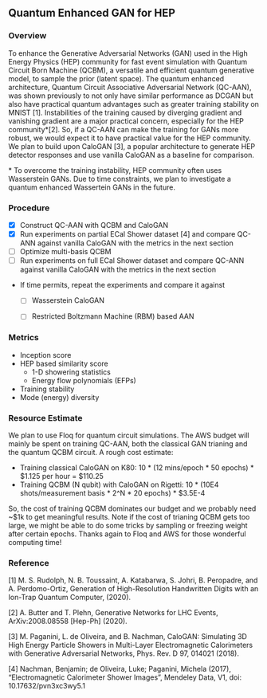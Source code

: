 ## Quantum Enhanced GAN for HEP

### Overview 
To enhance the Generative Adversarial Networks (GAN) used in the High Energy Physics (HEP) community for fast event simulation with Quantum Circuit Born Machine (QCBM), a versatile and efficient quantum generative model, to sample the prior (latent space). The quantum enhanced architecture, Quantum Circuit Associative Adversarial Network (QC-AAN), was shown previously to not only have similar performance as DCGAN but also have  practical quantum advantages such as greater training stability on MNIST [1]. Instabilities of the training caused by diverging gradient and vanishing gradient are a major practical concern, especially for the HEP community\*[2]. So, if a QC-AAN can make the training for GANs more robust, we would expect it to have practical value for the HEP community. We plan to build upon CaloGAN [3], a popular architecture to generate HEP detector responses and use vanilla CaloGAN as a baseline for comparison. 

\* To overcome the training instability, HEP community often uses Wasserstein GANs. Due to time constraints, we plan to investigate a quantum enhanced Wassertein GANs in the future.

### Procedure
- [x] Construct QC-AAN with QCBM and CaloGAN
- [x] Run experiments on partial ECal Shower dataset [4] and compare QC-ANN against vanilla CaloGAN with the metrics in the next section
- [ ] Optimize multi-basis QCBM 
- [ ] Run experiments on full ECal Shower dataset and compare QC-ANN against vanilla CaloGAN with the metrics in the next section

- If time permits, repeat the experiments and compare it against 
  - [ ] Wasserstein CaloGAN
  - [ ] Restricted Boltzmann Machine (RBM) based AAN


### Metrics
- Inception score
- HEP based similarity score
  - 1-D showering statistics
  - Energy flow polynomials (EFPs)
- Training stability
- Mode (energy) diversity


### Resource Estimate
We plan to use Floq for quantum circuit simulations. The AWS budget will mainly be spent on training QC-AAN, both the classical GAN trianing and the quantum QCBM circuit. A rough cost estimate:

- Training classical CaloGAN on K80: 10 * (12 mins/epoch * 50 epochs) * $1.125 per hour = $110.25
- Training QCBM (N qubit) with CaloGAN on Rigetti: 10 * (10E4 shots/measurement basis * 2^N * 20 epochs) * $3.5E-4 

So, the cost of training QCBM dominates our budget and we probably need ~$1k to get meaningful results. Note if the cost of trianing QCBM gets too large, we might be able to do some tricks by sampling or freezing weight after certain epochs. Thanks again to Floq and AWS for those wonderful computing time!


### Reference
[1] M. S. Rudolph, N. B. Toussaint, A. Katabarwa, S. Johri, B. Peropadre, and A. Perdomo-Ortiz, Generation of High-Resolution Handwritten Digits with an Ion-Trap Quantum Computer, (2020).

[2] A. Butter and T. Plehn, Generative Networks for LHC Events, ArXiv:2008.08558 [Hep-Ph] (2020).

[3] M. Paganini, L. de Oliveira, and B. Nachman, CaloGAN: Simulating 3D High Energy Particle Showers in Multi-Layer Electromagnetic Calorimeters with Generative Adversarial Networks, Phys. Rev. D 97, 014021 (2018).

[4] Nachman, Benjamin; de Oliveira, Luke; Paganini, Michela (2017), “Electromagnetic Calorimeter Shower Images”, Mendeley Data, V1, doi: 10.17632/pvn3xc3wy5.1

